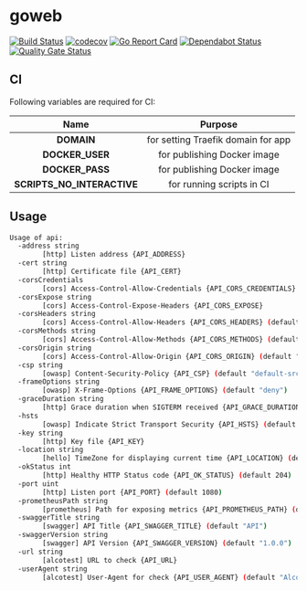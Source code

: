# goweb

[![Build Status](https://travis-ci.com/ViBiOh/goweb.svg?branch=master)](https://travis-ci.com/ViBiOh/goweb)
[![codecov](https://codecov.io/gh/ViBiOh/goweb/branch/master/graph/badge.svg)](https://codecov.io/gh/ViBiOh/goweb)
[![Go Report Card](https://goreportcard.com/badge/github.com/ViBiOh/goweb)](https://goreportcard.com/report/github.com/ViBiOh/goweb)
[![Dependabot Status](https://api.dependabot.com/badges/status?host=github&repo=ViBiOh/goweb)](https://dependabot.com)
[![Quality Gate Status](https://sonarcloud.io/api/project_badges/measure?project=ViBiOh_goweb&metric=alert_status)](https://sonarcloud.io/dashboard?id=ViBiOh_goweb)

## CI

Following variables are required for CI:

| Name | Purpose |
|:--:|:--:|
| **DOMAIN** | for setting Traefik domain for app |
| **DOCKER_USER** | for publishing Docker image |
| **DOCKER_PASS** | for publishing Docker image |
| **SCRIPTS_NO_INTERACTIVE** | for running scripts in CI |

## Usage

```bash
Usage of api:
  -address string
        [http] Listen address {API_ADDRESS}
  -cert string
        [http] Certificate file {API_CERT}
  -corsCredentials
        [cors] Access-Control-Allow-Credentials {API_CORS_CREDENTIALS}
  -corsExpose string
        [cors] Access-Control-Expose-Headers {API_CORS_EXPOSE}
  -corsHeaders string
        [cors] Access-Control-Allow-Headers {API_CORS_HEADERS} (default "Content-Type")
  -corsMethods string
        [cors] Access-Control-Allow-Methods {API_CORS_METHODS} (default "GET")
  -corsOrigin string
        [cors] Access-Control-Allow-Origin {API_CORS_ORIGIN} (default "*")
  -csp string
        [owasp] Content-Security-Policy {API_CSP} (default "default-src 'self'; base-uri 'self'")
  -frameOptions string
        [owasp] X-Frame-Options {API_FRAME_OPTIONS} (default "deny")
  -graceDuration string
        [http] Grace duration when SIGTERM received {API_GRACE_DURATION} (default "15s")
  -hsts
        [owasp] Indicate Strict Transport Security {API_HSTS} (default true)
  -key string
        [http] Key file {API_KEY}
  -location string
        [hello] TimeZone for displaying current time {API_LOCATION} (default "Europe/Paris")
  -okStatus int
        [http] Healthy HTTP Status code {API_OK_STATUS} (default 204)
  -port uint
        [http] Listen port {API_PORT} (default 1080)
  -prometheusPath string
        [prometheus] Path for exposing metrics {API_PROMETHEUS_PATH} (default "/metrics")
  -swaggerTitle string
        [swagger] API Title {API_SWAGGER_TITLE} (default "API")
  -swaggerVersion string
        [swagger] API Version {API_SWAGGER_VERSION} (default "1.0.0")
  -url string
        [alcotest] URL to check {API_URL}
  -userAgent string
        [alcotest] User-Agent for check {API_USER_AGENT} (default "Alcotest")
```
